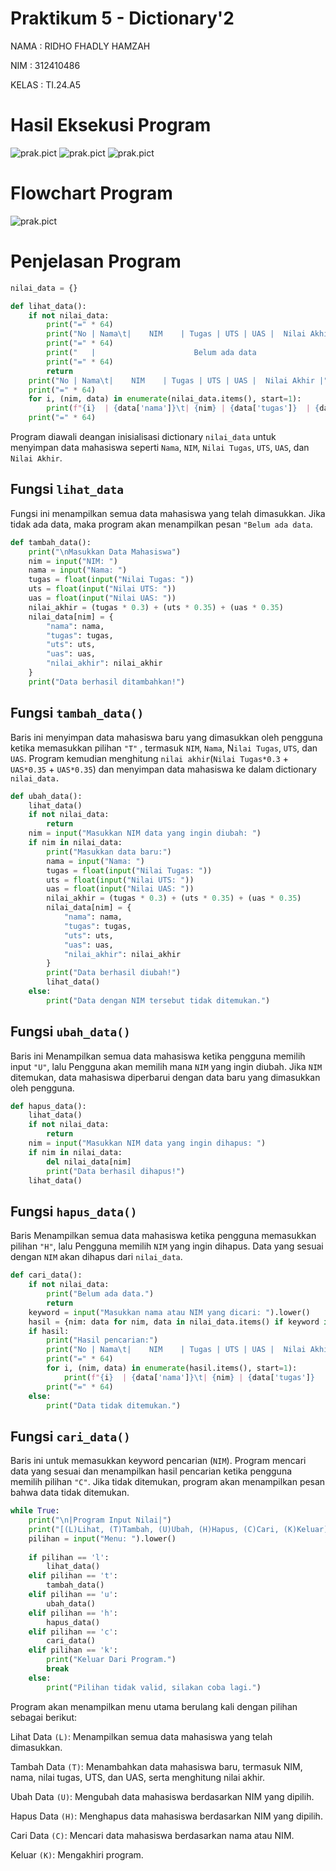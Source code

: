 # Praktikum 5 - Dictionary'2

NAMA : RIDHO FHADLY HAMZAH

NIM : 312410486

KELAS : TI.24.A5

# Hasil Eksekusi Program
![prak.pict](https://github.com/Nakii-ru/prak.pict/blob/main/Screenshot%202024-11-20%20172111.png?raw=true)
![prak.pict](https://github.com/Nakii-ru/prak.pict/blob/main/Screenshot%202024-11-20%20172311.png?raw=true)
![prak.pict](https://github.com/Nakii-ru/prak.pict/blob/main/Screenshot%202024-11-20%20172335.png?raw=true)

# Flowchart Program
![prak.pict](https://github.com/Nakii-ru/prak.pict/blob/main/Praktikum5(1).png?raw=true)
# Penjelasan Program
```python
nilai_data = {}

def lihat_data():
    if not nilai_data:
        print("=" * 64)
        print("No | Nama\t|    NIM    | Tugas | UTS | UAS |  Nilai Akhir |")
        print("=" * 64)
        print("   |                      Belum ada data                       |")
        print("=" * 64)
        return
    print("No | Nama\t|    NIM    | Tugas | UTS | UAS |  Nilai Akhir |")
    print("=" * 64)
    for i, (nim, data) in enumerate(nilai_data.items(), start=1):
        print(f"{i}  | {data['nama']}\t| {nim} | {data['tugas']}  | {data['uts']}| {data['uas']}| {data['nilai_akhir']:.2f}        |")
    print("=" * 64)
```
Program diawali deangan inisialisasi dictionary `nilai_data` untuk menyimpan data mahasiswa seperti `Nama`, `NIM`, `Nilai Tugas`, `UTS`, `UAS`, dan `Nilai Akhir`.

## Fungsi `lihat_data`

Fungsi ini menampilkan semua data mahasiswa yang telah dimasukkan. Jika tidak ada data, maka program akan menampilkan pesan `"Belum ada data`.
```python
def tambah_data():
    print("\nMasukkan Data Mahasiswa")
    nim = input("NIM: ")
    nama = input("Nama: ")
    tugas = float(input("Nilai Tugas: "))
    uts = float(input("Nilai UTS: "))
    uas = float(input("Nilai UAS: "))
    nilai_akhir = (tugas * 0.3) + (uts * 0.35) + (uas * 0.35)
    nilai_data[nim] = {
        "nama": nama,
        "tugas": tugas,
        "uts": uts,
        "uas": uas,
        "nilai_akhir": nilai_akhir
    }
    print("Data berhasil ditambahkan!")
```
##  Fungsi `tambah_data()`

Baris ini menyimpan data mahasiswa baru yang dimasukkan oleh pengguna ketika memasukkan pilihan `"T"` , termasuk `NIM`, `Nama`, N`ilai Tugas`, `UTS`, dan `UAS`. Program kemudian menghitung `nilai akhir`(`Nilai Tugas*0.3` + `UAS*0.35` + `UAS*0.35`) dan menyimpan data mahasiswa ke dalam dictionary `nilai_data.`
```python
def ubah_data():
    lihat_data()
    if not nilai_data:
        return
    nim = input("Masukkan NIM data yang ingin diubah: ")
    if nim in nilai_data:
        print("Masukkan data baru:")
        nama = input("Nama: ")  
        tugas = float(input("Nilai Tugas: "))
        uts = float(input("Nilai UTS: "))
        uas = float(input("Nilai UAS: "))
        nilai_akhir = (tugas * 0.3) + (uts * 0.35) + (uas * 0.35)
        nilai_data[nim] = {
            "nama": nama,
            "tugas": tugas,
            "uts": uts,
            "uas": uas,
            "nilai_akhir": nilai_akhir
        }
        print("Data berhasil diubah!")
        lihat_data()
    else:
        print("Data dengan NIM tersebut tidak ditemukan.")
```
## Fungsi `ubah_data()`

Baris ini Menampilkan semua data mahasiswa ketika pengguna memilih input `"U"`, lalu Pengguna akan memilih mana `NIM` yang ingin diubah. Jika `NIM` ditemukan, data mahasiswa diperbarui dengan data baru yang dimasukkan oleh pengguna.
```python
def hapus_data():
    lihat_data()
    if not nilai_data:
        return
    nim = input("Masukkan NIM data yang ingin dihapus: ")
    if nim in nilai_data:
        del nilai_data[nim]
        print("Data berhasil dihapus!")
    lihat_data()
```
## Fungsi `hapus_data()`

Baris Menampilkan semua data mahasiswa ketika pengguna memasukkan pilihan `"H"`, lalu Pengguna memilih `NIM` yang ingin dihapus. Data yang sesuai dengan `NIM` akan dihapus dari `nilai_data`.
```python
def cari_data():
    if not nilai_data:
        print("Belum ada data.")
        return
    keyword = input("Masukkan nama atau NIM yang dicari: ").lower()
    hasil = {nim: data for nim, data in nilai_data.items() if keyword in nim.lower() or keyword in data['nama'].lower()}
    if hasil:
        print("Hasil pencarian:")
        print("No | Nama\t|    NIM    | Tugas | UTS | UAS |  Nilai Akhir |")
        print("=" * 64)
        for i, (nim, data) in enumerate(hasil.items(), start=1):
            print(f"{i}  | {data['nama']}\t| {nim} | {data['tugas']}  | {data['uts']}| {data['uas']}| {data['nilai_akhir']:.2f}        |")
        print("=" * 64)
    else:
        print("Data tidak ditemukan.")
```
## Fungsi `cari_data()`

Baris ini untuk memasukkan keyword pencarian (`NIM`). Program mencari data yang sesuai dan menampilkan hasil pencarian ketika pengguna memilih pilihan `"C"`. Jika tidak ditemukan, program akan menampilkan pesan bahwa data tidak ditemukan.

```python
while True:
    print("\n|Program Input Nilai|")
    print("[(L)Lihat, (T)Tambah, (U)Ubah, (H)Hapus, (C)Cari, (K)Keluar]")
    pilihan = input("Menu: ").lower()
    
    if pilihan == 'l':
        lihat_data()
    elif pilihan == 't':
        tambah_data()
    elif pilihan == 'u':
        ubah_data()
    elif pilihan == 'h':
        hapus_data()
    elif pilihan == 'c':
        cari_data()
    elif pilihan == 'k':
        print("Keluar Dari Program.")
        break
    else:
        print("Pilihan tidak valid, silakan coba lagi.")
```
Program akan menampilkan menu utama berulang kali dengan pilihan sebagai berikut:

Lihat Data `(L)`: Menampilkan semua data mahasiswa yang telah dimasukkan.

Tambah Data `(T)`: Menambahkan data mahasiswa baru, termasuk NIM, nama, nilai tugas, UTS, dan UAS, serta menghitung nilai akhir.

Ubah Data `(U)`: Mengubah data mahasiswa berdasarkan NIM yang dipilih.

Hapus Data `(H)`: Menghapus data mahasiswa berdasarkan NIM yang dipilih.

Cari Data `(C)`: Mencari data mahasiswa berdasarkan nama atau NIM.

Keluar `(K)`: Mengakhiri program.
